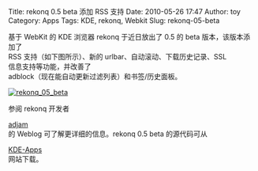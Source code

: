 Title: rekonq 0.5 beta 添加 RSS 支持
Date: 2010-05-26 17:47
Author: toy
Category: Apps
Tags: KDE, rekonq, Webkit
Slug: rekonq-05-beta

基于 WebKit 的 KDE 浏览器 rekonq 于近日放出了 0.5 的 beta
版本，该版本添加了  
RSS 支持（如下图所示）、新的 urlbar、自动滚动、下载历史记录、SSL  
信息支持等功能，并改善了  
adblock（现在能自动更新过滤列表）和书签/历史面板。

[![rekonq\_05\_beta](http://i.linuxtoy.org/images/2010/05/thumb-rekonq\_05\_beta.png)](http://i.linuxtoy.org/images/2010/05/rekonq\_05\_beta.png)

参阅 rekonq 开发者  

[adjam](http://adjamblog.wordpress.com/2010/05/25/rekonq-0-5-beta-in-extragear/)  
的 Weblog 可了解更详细的信息。rekonq 0.5 beta 的源代码可从  

[KDE-Apps](http://kde-apps.org/content/show.php/rekonq+Web+Browser?content=94258)  
网站下载。
